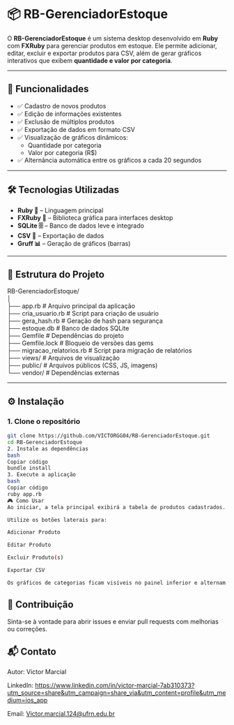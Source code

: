 # 📦 RB-GerenciadorEstoque

O **RB-GerenciadorEstoque** é um sistema desktop desenvolvido em **Ruby** com **FXRuby** para gerenciar produtos em estoque. Ele permite adicionar, editar, excluir e exportar produtos para CSV, além de gerar gráficos interativos que exibem **quantidade e valor por categoria**.

---

## 🚀 Funcionalidades

- ✅ Cadastro de novos produtos  
- ✅ Edição de informações existentes  
- ✅ Exclusão de múltiplos produtos  
- ✅ Exportação de dados em formato CSV  
- ✅ Visualização de gráficos dinâmicos:
  - Quantidade por categoria  
  - Valor por categoria (R$)  
- ✅ Alternância automática entre os gráficos a cada 20 segundos  

---

## 🛠️ Tecnologias Utilizadas

- **Ruby 💎** – Linguagem principal  
- **FXRuby 🎨** – Biblioteca gráfica para interfaces desktop  
- **SQLite 🗄️** – Banco de dados leve e integrado  
- **CSV 📑** – Exportação de dados  
- **Gruff 📊** – Geração de gráficos (barras)  

---

## 📂 Estrutura do Projeto

RB-GerenciadorEstoque/  
│  
├── app.rb              # Arquivo principal da aplicação  
├── cria_usuario.rb     # Script para criação de usuário  
├── gera_hash.rb        # Geração de hash para segurança  
├── estoque.db          # Banco de dados SQLite  
├── Gemfile             # Dependências do projeto  
├── Gemfile.lock        # Bloqueio de versões das gems  
├── migracao_relatorios.rb # Script para migração de relatórios  
├── views/              # Arquivos de visualização  
├── public/             # Arquivos públicos (CSS, JS, imagens)  
└── vendor/             # Dependências externas  

---

## ⚙️ Instalação

### 1. Clone o repositório
```bash
git clone https://github.com/VICTORGG04/RB-GerenciadorEstoque.git
cd RB-GerenciadorEstoque
2. Instale as dependências
bash
Copiar código
bundle install
3. Execute a aplicação
bash
Copiar código
ruby app.rb
🎮 Como Usar
Ao iniciar, a tela principal exibirá a tabela de produtos cadastrados.

Utilize os botões laterais para:

Adicionar Produto

Editar Produto

Excluir Produto(s)

Exportar CSV

Os gráficos de categorias ficam visíveis no painel inferior e alternam automaticamente a cada 20 segundos.
```


## 🤝 Contribuição
Sinta-se à vontade para abrir issues e enviar pull requests com melhorias ou correções.

## 📬 Contato
Autor: Victor Marcial

LinkedIn: https://www.linkedin.com/in/victor-marcial-7ab310373?utm_source=share&utm_campaign=share_via&utm_content=profile&utm_medium=ios_app

Email: Victor.marcial.124@ufrn.edu.br
